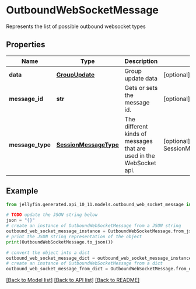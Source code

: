 # OutboundWebSocketMessage

Represents the list of possible outbound websocket types

## Properties

Name | Type | Description | Notes
------------ | ------------- | ------------- | -------------
**data** | [**GroupUpdate**](GroupUpdate.md) | Group update data | [optional] 
**message_id** | **str** | Gets or sets the message id. | [optional] 
**message_type** | [**SessionMessageType**](SessionMessageType.md) | The different kinds of messages that are used in the WebSocket api. | [optional] [readonly] [default to SessionMessageType.SYNCPLAYGROUPUPDATE]

## Example

```python
from jellyfin.generated.api_10_11.models.outbound_web_socket_message import OutboundWebSocketMessage

# TODO update the JSON string below
json = "{}"
# create an instance of OutboundWebSocketMessage from a JSON string
outbound_web_socket_message_instance = OutboundWebSocketMessage.from_json(json)
# print the JSON string representation of the object
print(OutboundWebSocketMessage.to_json())

# convert the object into a dict
outbound_web_socket_message_dict = outbound_web_socket_message_instance.to_dict()
# create an instance of OutboundWebSocketMessage from a dict
outbound_web_socket_message_from_dict = OutboundWebSocketMessage.from_dict(outbound_web_socket_message_dict)
```
[[Back to Model list]](../README.md#documentation-for-models) [[Back to API list]](../README.md#documentation-for-api-endpoints) [[Back to README]](../README.md)


